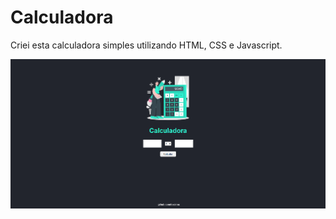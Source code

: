 <h1>Calculadora</h1>
<p>Criei esta calculadora simples utilizando HTML, CSS e Javascript.</p>
<img src="https://github.com/foxzinnx/calculadora/blob/f61aff7957829c192ee5f493c82403d2c5ac670f/calc.png" />
